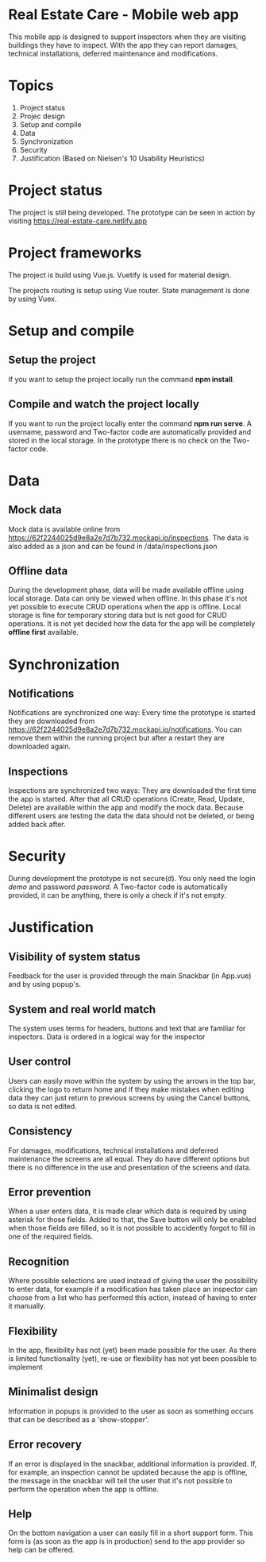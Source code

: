 # Real Estate Care - Mobile web app

This mobile app is designed to support inspectors when they are visiting buildings they have to inspect. With the app they can report damages, technical installations, deferred maintenance and modifications.

# Topics

1. Project status
2. Projec design
3. Setup and compile
4. Data
5. Synchronization
6. Security
7. Justification (Based on Nielsen's 10 Usability Heuristics)

# Project status

The project is still being developed. The prototype can be seen in action by visiting https://real-estate-care.netlify.app

# Project frameworks

The project is build using Vue.js. Vuetify is used for material design.

The projects routing is setup using Vue router. State management is done by using Vuex.

# Setup and compile

## Setup the project

If you want to setup the project locally run the command **npm install**.

## Compile and watch the project locally

If you want to run the project locally enter the command **npm run serve**. A username, password and Two-factor code are automatically provided and stored in the local storage. In the prototype there is no check on the Two-factor code.

# Data

## Mock data

Mock data is available online from https://62f2244025d9e8a2e7d7b732.mockapi.io/inspections. The data is also added as a json and can be found in /data/inspections.json

## Offline data

During the development phase, data will be made available offline using local storage. Data can only be viewed when offline. In this phase it's not yet possible to execute CRUD operations when the app is offline. Local storage is fine for temporary storing data but is not good for CRUD operations. It is not yet decided how the data for the app will be completely **offline first** available.

# Synchronization

## Notifications

Notifications are synchronized one way: Every time the prototype is started they are downloaded from https://62f2244025d9e8a2e7d7b732.mockapi.io/notifications. You can remove them within the running project but after a restart they are downloaded again.

## Inspections

Inspections are synchronized two ways: They are downloaded the first time the app is started. After that all CRUD operations (Create, Read, Update, Delete) are available within the app and modify the mock data. Because different users are testing the data the data should not be deleted, or being added back after.

# Security
During development the prototype is not secure(d). You only need the login *demo* and password *password*. A Two-factor code is automatically provided, it can be anything, there is only a check if it's not empty.

# Justification

## Visibility of system status

Feedback for the user is provided through the main Snackbar (in App.vue) and by using popup's.

## System and real world match

The system uses terms for headers, buttons and text that are familiar for inspectors. Data is ordered in a logical way for the inspector

## User control

Users can easily move within the system by using the arrows in the top bar, clicking the logo to return home and if they make mistakes when editing data they can just return to previous screens by using the Cancel buttons, so data is not edited.

## Consistency

For damages, modifications, technical installations and deferred maintenance the screens are all equal. They do have different options but there is no difference in the use and presentation of the screens and data.

## Error prevention

When a user enters data, it is made clear which data is required by using asterisk for those fields. Added to that, the Save button will only be enabled when those fields are filled, so it is not possible to accidently forgot to fill in one of the required fields.

## Recognition

Where possible selections are used instead of giving the user the possibility to enter data, for example if a modification has taken place an inspector can choose from a list who has performed this action, instead of having to enter it manually.

## Flexibility

In the app, flexibility has not (yet) been made possible for the user. As there is limited functionality (yet), re-use or flexibility has not yet been possible to implement

## Minimalist design

Information in popups is provided to the user as soon as something occurs that can be described as a 'show-stopper'.

## Error recovery

If an error is displayed in the snackbar, additional information is provided. If, for example, an inspection cannot be updated because the app is offline, the message in the snackbar will tell the user that it's not possible to perform the operation when the app is offline.

## Help

On the bottom navigation a user can easily fill in a short support form. This form is (as soon as the app is in production) send to the app provider so help can be offered.
